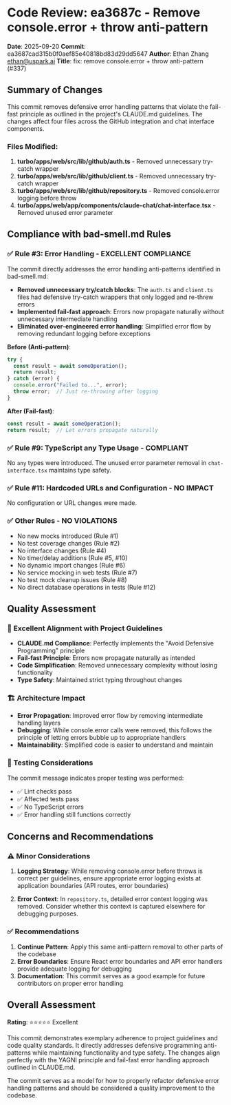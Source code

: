 # Code Review: ea3687c - Remove console.error + throw anti-pattern

**Date**: 2025-09-20
**Commit**: ea3687cad315b0f0aef85e40818bd83d29dd5647
**Author**: Ethan Zhang <ethan@uspark.ai>
**Title**: fix: remove console.error + throw anti-pattern (#337)

## Summary of Changes

This commit removes defensive error handling patterns that violate the fail-fast principle as outlined in the project's CLAUDE.md guidelines. The changes affect four files across the GitHub integration and chat interface components.

### Files Modified:
1. **turbo/apps/web/src/lib/github/auth.ts** - Removed unnecessary try-catch wrapper
2. **turbo/apps/web/src/lib/github/client.ts** - Removed unnecessary try-catch wrapper
3. **turbo/apps/web/src/lib/github/repository.ts** - Removed console.error logging before throw
4. **turbo/apps/web/app/components/claude-chat/chat-interface.tsx** - Removed unused error parameter

## Compliance with bad-smell.md Rules

### ✅ Rule #3: Error Handling - EXCELLENT COMPLIANCE
The commit directly addresses the error handling anti-patterns identified in bad-smell.md:

- **Removed unnecessary try/catch blocks**: The `auth.ts` and `client.ts` files had defensive try-catch wrappers that only logged and re-threw errors
- **Implemented fail-fast approach**: Errors now propagate naturally without unnecessary intermediate handling
- **Eliminated over-engineered error handling**: Simplified error flow by removing redundant logging before exceptions

**Before (Anti-pattern)**:
```typescript
try {
  const result = await someOperation();
  return result;
} catch (error) {
  console.error("Failed to...", error);
  throw error;  // Just re-throwing after logging
}
```

**After (Fail-fast)**:
```typescript
const result = await someOperation();
return result;  // Let errors propagate naturally
```

### ✅ Rule #9: TypeScript any Type Usage - COMPLIANT
No `any` types were introduced. The unused error parameter removal in `chat-interface.tsx` maintains type safety.

### ✅ Rule #11: Hardcoded URLs and Configuration - NO IMPACT
No configuration or URL changes were made.

### ✅ Other Rules - NO VIOLATIONS
- No new mocks introduced (Rule #1)
- No test coverage changes (Rule #2)
- No interface changes (Rule #4)
- No timer/delay additions (Rule #5, #10)
- No dynamic import changes (Rule #6)
- No service mocking in web tests (Rule #7)
- No test mock cleanup issues (Rule #8)
- No direct database operations in tests (Rule #12)

## Quality Assessment

### 🎯 Excellent Alignment with Project Guidelines
- **CLAUDE.md Compliance**: Perfectly implements the "Avoid Defensive Programming" principle
- **Fail-fast Principle**: Errors now propagate naturally as intended
- **Code Simplification**: Removed unnecessary complexity without losing functionality
- **Type Safety**: Maintained strict typing throughout changes

### 🏗️ Architecture Impact
- **Error Propagation**: Improved error flow by removing intermediate handling layers
- **Debugging**: While console.error calls were removed, this follows the principle of letting errors bubble up to appropriate handlers
- **Maintainability**: Simplified code is easier to understand and maintain

### 🧪 Testing Considerations
The commit message indicates proper testing was performed:
- ✅ Lint checks pass
- ✅ Affected tests pass
- ✅ No TypeScript errors
- ✅ Error handling still functions correctly

## Concerns and Recommendations

### ⚠️ Minor Considerations

1. **Logging Strategy**: While removing console.error before throws is correct per guidelines, ensure appropriate error logging exists at application boundaries (API routes, error boundaries)

2. **Error Context**: In `repository.ts`, detailed error context logging was removed. Consider whether this context is captured elsewhere for debugging purposes.

### ✅ Recommendations

1. **Continue Pattern**: Apply this same anti-pattern removal to other parts of the codebase
2. **Error Boundaries**: Ensure React error boundaries and API error handlers provide adequate logging for debugging
3. **Documentation**: This commit serves as a good example for future contributors on proper error handling

## Overall Assessment

**Rating**: ⭐⭐⭐⭐⭐ Excellent

This commit demonstrates exemplary adherence to project guidelines and code quality standards. It directly addresses defensive programming anti-patterns while maintaining functionality and type safety. The changes align perfectly with the YAGNI principle and fail-fast error handling approach outlined in CLAUDE.md.

The commit serves as a model for how to properly refactor defensive error handling patterns and should be considered a quality improvement to the codebase.